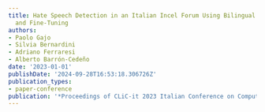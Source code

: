 ```yaml
---
title: Hate Speech Detection in an Italian Incel Forum Using Bilingual Data for Pre-Training
  and Fine-Tuning
authors:
- Paolo Gajo
- Silvia Bernardini
- Adriano Ferraresi
- Alberto Barrón-Cedeño
date: '2023-01-01'
publishDate: '2024-09-28T16:53:18.306726Z'
publication_types:
- paper-conference
publication: '*Proceedings of CLiC-it 2023 Italian Conference on Computational Linguistics*'
---
```

